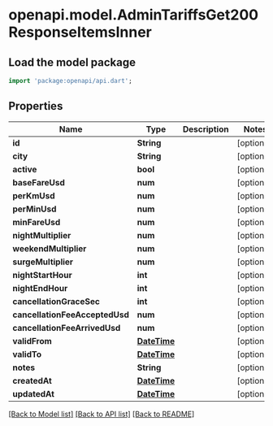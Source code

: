 # openapi.model.AdminTariffsGet200ResponseItemsInner

## Load the model package
```dart
import 'package:openapi/api.dart';
```

## Properties
Name | Type | Description | Notes
------------ | ------------- | ------------- | -------------
**id** | **String** |  | [optional] 
**city** | **String** |  | [optional] 
**active** | **bool** |  | [optional] 
**baseFareUsd** | **num** |  | [optional] 
**perKmUsd** | **num** |  | [optional] 
**perMinUsd** | **num** |  | [optional] 
**minFareUsd** | **num** |  | [optional] 
**nightMultiplier** | **num** |  | [optional] 
**weekendMultiplier** | **num** |  | [optional] 
**surgeMultiplier** | **num** |  | [optional] 
**nightStartHour** | **int** |  | [optional] 
**nightEndHour** | **int** |  | [optional] 
**cancellationGraceSec** | **int** |  | [optional] 
**cancellationFeeAcceptedUsd** | **num** |  | [optional] 
**cancellationFeeArrivedUsd** | **num** |  | [optional] 
**validFrom** | [**DateTime**](DateTime.md) |  | [optional] 
**validTo** | [**DateTime**](DateTime.md) |  | [optional] 
**notes** | **String** |  | [optional] 
**createdAt** | [**DateTime**](DateTime.md) |  | [optional] 
**updatedAt** | [**DateTime**](DateTime.md) |  | [optional] 

[[Back to Model list]](../README.md#documentation-for-models) [[Back to API list]](../README.md#documentation-for-api-endpoints) [[Back to README]](../README.md)


